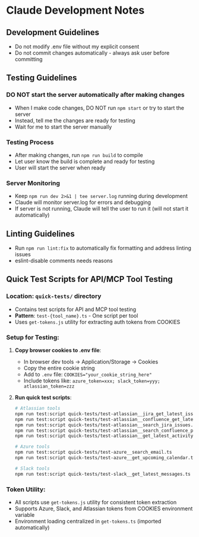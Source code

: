 # Claude Development Notes

## Development Guidelines
- Do not modify .env file without my explicit consent
- Do not commit changes automatically - always ask user before committing

## Testing Guidelines

### DO NOT start the server automatically after making changes
- When I make code changes, DO NOT run `npm start` or try to start the server
- Instead, tell me the changes are ready for testing
- Wait for me to start the server manually

### Testing Process
- After making changes, run `npm run build` to compile
- Let user know the build is complete and ready for testing
- User will start the server when ready

### Server Monitoring
- Keep `npm run dev 2>&1 | tee server.log` running during development
- Claude will monitor server.log for errors and debugging
- If server is not running, Claude will tell the user to run it (will not start it automatically)

## Linting Guidelines
- Run `npm run lint:fix` to automatically fix formatting and address linting issues
- eslint-disable comments needs reasons

## Quick Test Scripts for API/MCP Tool Testing

### Location: `quick-tests/` directory
- Contains test scripts for API and MCP tool testing
- **Pattern**: `test-{tool_name}.ts` - One script per tool
- Uses `get-tokens.js` utility for extracting auth tokens from COOKIES

### Setup for Testing:
1. **Copy browser cookies to .env file**:
   - In browser dev tools → Application/Storage → Cookies
   - Copy the entire cookie string 
   - Add to `.env` file: `COOKIES="your_cookie_string_here"`
   - Include tokens like: `azure_token=xxx; slack_token=yyy; atlassian_token=zzz`

2. **Run quick test scripts**:
   ```bash
   # Atlassian tools
   npm run test:script quick-tests/test-atlassian__jira_get_latest_issues.ts
   npm run test:script quick-tests/test-atlassian__confluence_get_latest_pages.ts
   npm run test:script quick-tests/test-atlassian__search_jira_issues.ts
   npm run test:script quick-tests/test-atlassian__search_confluence_pages.ts
   npm run test:script quick-tests/test-atlassian__get_latest_activity.ts
   
   # Azure tools
   npm run test:script quick-tests/test-azure__search_email.ts
   npm run test:script quick-tests/test-azure__get_upcoming_calendar.ts
   
   # Slack tools
   npm run test:script quick-tests/test-slack__get_latest_messages.ts
   ```

### Token Utility:
- All scripts use `get-tokens.js` utility for consistent token extraction
- Supports Azure, Slack, and Atlassian tokens from COOKIES environment variable
- Environment loading centralized in `get-tokens.ts` (imported automatically)
